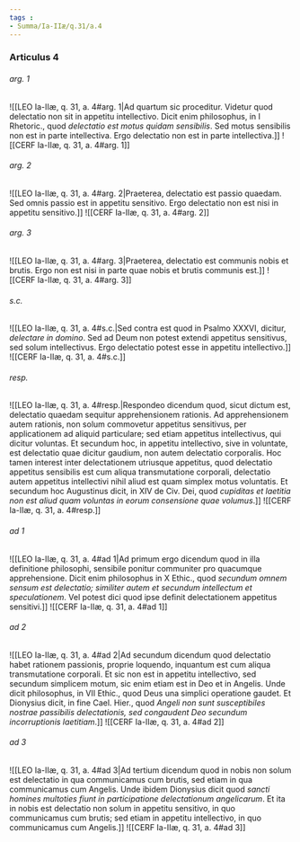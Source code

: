 ```yaml
---
tags : 
- Summa/Ia-IIæ/q.31/a.4
---
```


### Articulus 4

###### arg. 1
![[LEO Ia-IIæ, q. 31, a. 4#arg. 1|Ad quartum sic proceditur. Videtur quod delectatio non sit in appetitu intellectivo. Dicit enim philosophus, in I Rhetoric., quod *delectatio est motus quidam sensibilis*. Sed motus sensibilis non est in parte intellectiva. Ergo delectatio non est in parte intellectiva.]]
![[CERF Ia-IIæ, q. 31, a. 4#arg. 1]]

###### arg. 2
![[LEO Ia-IIæ, q. 31, a. 4#arg. 2|Praeterea, delectatio est passio quaedam. Sed omnis passio est in appetitu sensitivo. Ergo delectatio non est nisi in appetitu sensitivo.]]
![[CERF Ia-IIæ, q. 31, a. 4#arg. 2]]

###### arg. 3
![[LEO Ia-IIæ, q. 31, a. 4#arg. 3|Praeterea, delectatio est communis nobis et brutis. Ergo non est nisi in parte quae nobis et brutis communis est.]]
![[CERF Ia-IIæ, q. 31, a. 4#arg. 3]]

###### s.c.
![[LEO Ia-IIæ, q. 31, a. 4#s.c.|Sed contra est quod in Psalmo XXXVI, dicitur, *delectare in domino*. Sed ad Deum non potest extendi appetitus sensitivus, sed solum intellectivus. Ergo delectatio potest esse in appetitu intellectivo.]]
![[CERF Ia-IIæ, q. 31, a. 4#s.c.]]

###### resp.
![[LEO Ia-IIæ, q. 31, a. 4#resp.|Respondeo dicendum quod, sicut dictum est, delectatio quaedam sequitur apprehensionem rationis. Ad apprehensionem autem rationis, non solum commovetur appetitus sensitivus, per applicationem ad aliquid particulare; sed etiam appetitus intellectivus, qui dicitur voluntas. Et secundum hoc, in appetitu intellectivo, sive in voluntate, est delectatio quae dicitur gaudium, non autem delectatio corporalis. Hoc tamen interest inter delectationem utriusque appetitus, quod delectatio appetitus sensibilis est cum aliqua transmutatione corporali, delectatio autem appetitus intellectivi nihil aliud est quam simplex motus voluntatis. Et secundum hoc Augustinus dicit, in XIV de Civ. Dei, quod *cupiditas et laetitia non est aliud quam voluntas in eorum consensione quae volumus*.]]
![[CERF Ia-IIæ, q. 31, a. 4#resp.]]

###### ad 1
![[LEO Ia-IIæ, q. 31, a. 4#ad 1|Ad primum ergo dicendum quod in illa definitione philosophi, sensibile ponitur communiter pro quacumque apprehensione. Dicit enim philosophus in X Ethic., quod *secundum omnem sensum est delectatio; similiter autem et secundum intellectum et speculationem*. Vel potest dici quod ipse definit delectationem appetitus sensitivi.]]
![[CERF Ia-IIæ, q. 31, a. 4#ad 1]]

###### ad 2
![[LEO Ia-IIæ, q. 31, a. 4#ad 2|Ad secundum dicendum quod delectatio habet rationem passionis, proprie loquendo, inquantum est cum aliqua transmutatione corporali. Et sic non est in appetitu intellectivo, sed secundum simplicem motum, sic enim etiam est in Deo et in Angelis. Unde dicit philosophus, in VII Ethic., quod Deus una simplici operatione gaudet. Et Dionysius dicit, in fine Cael. Hier., quod *Angeli non sunt susceptibiles nostrae passibilis delectationis, sed congaudent Deo secundum incorruptionis laetitiam*.]]
![[CERF Ia-IIæ, q. 31, a. 4#ad 2]]

###### ad 3
![[LEO Ia-IIæ, q. 31, a. 4#ad 3|Ad tertium dicendum quod in nobis non solum est delectatio in qua communicamus cum brutis, sed etiam in qua communicamus cum Angelis. Unde ibidem Dionysius dicit quod *sancti homines multoties fiunt in participatione delectationum angelicarum*. Et ita in nobis est delectatio non solum in appetitu sensitivo, in quo communicamus cum brutis; sed etiam in appetitu intellectivo, in quo communicamus cum Angelis.]]
![[CERF Ia-IIæ, q. 31, a. 4#ad 3]]

